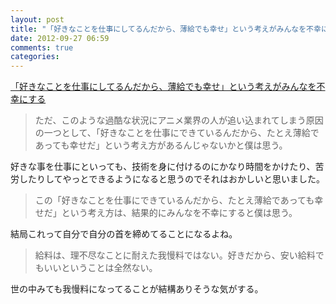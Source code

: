 ```yaml
---
layout: post
title: "「好きなことを仕事にしてるんだから、薄給でも幸せ」という考えがみんなを不幸にするについて"
date: 2012-09-27 06:59
comments: true
categories:
---
```


[「好きなことを仕事にしてるんだから、薄給でも幸せ」という考えがみんなを不幸にする](http://dennou-kurage.hatenablog.com/entry/2012/09/25/200257)

> ただ、このような過酷な状況にアニメ業界の人が追い込まれてしまう原因の一つとして、「好きなことを仕事にできているんだから、たとえ薄給であっても幸せだ」という考え方があるんじゃないかと僕は思う。

好きな事を仕事にといっても、技術を身に付けるのにかなり時間をかけたり、苦労したりしてやっとできるようになると思うのでそれはおかしいと思いました。

> この「好きなことを仕事にできているんだから、たとえ薄給であっても幸せだ」という考え方は、結果的にみんなを不幸にすると僕は思う。

結局これって自分で自分の首を締めてることになるよね。

> 給料は、理不尽なことに耐えた我慢料ではない。好きだから、安い給料でもいいということは全然ない。

世の中みても我慢料になってることが結構ありそうな気がする。
